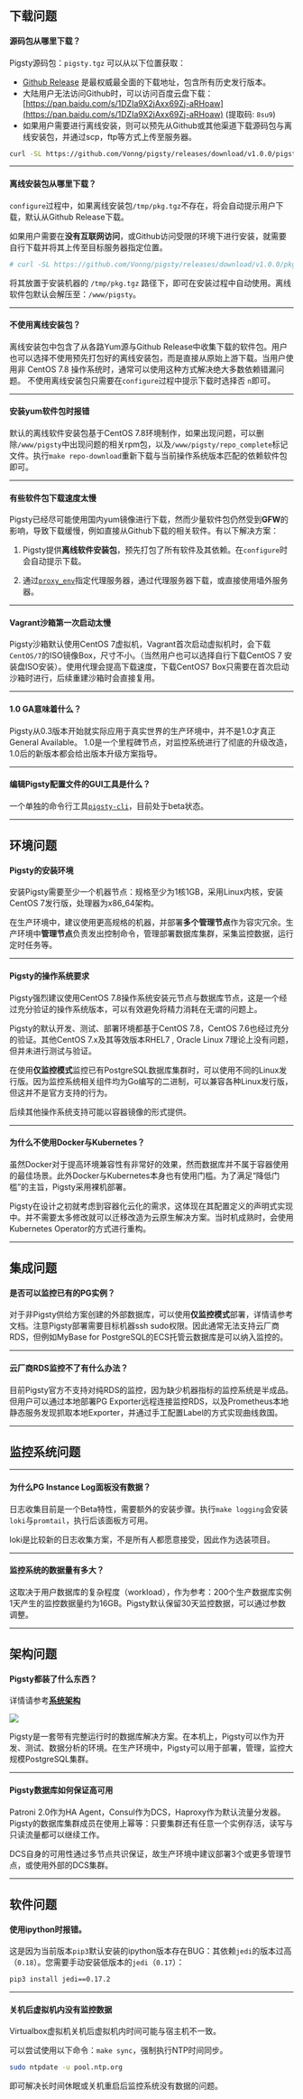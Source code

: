 ## 下载问题

#### **源码包从哪里下载？**

Pigsty源码包：`pigsty.tgz` 可以从以下位置获取：

* [Github Release](https://github.com/Vonng/pigsty/releases) 是最权威最全面的下载地址，包含所有历史发行版本。
* 大陆用户无法访问Github时，可以访问百度云盘下载：[https://pan.baidu.com/s/1DZIa9X2jAxx69Zj-aRHoaw](https://pan.baidu.com/s/1DZIa9X2jAxx69Zj-aRHoaw) (提取码: `8su9`)
* 如果用户需要进行离线安装，则可以预先从Github或其他渠道下载源码包与离线安装包，并通过scp，ftp等方式上传至服务器。

```bash
curl -SL https://github.com/Vonng/pigsty/releases/download/v1.0.0/pigsty.tgz -o ~/pigsty.tgz
```

-----------

#### 离线安装包从哪里下载？

`configure`过程中，如果离线安装包`/tmp/pkg.tgz`不存在，将会自动提示用户下载，默认从Github Release下载。

如果用户需要在**没有互联网访问**，或Github访问受限的环境下进行安装，就需要自行下载并将其上传至目标服务器指定位置。

```bash  
# curl -SL https://github.com/Vonng/pigsty/releases/download/v1.0.0/pkg.tgz    -o /tmp/pkg.tgz
```

将其放置于安装机器的 `/tmp/pkg.tgz` 路径下，即可在安装过程中自动使用。离线软件包默认会解压至：`/www/pigsty`。


-----------

#### 不使用离线安装包？

离线安装包中包含了从各路Yum源与Github Release中收集下载的软件包。用户也可以选择不使用预先打包好的离线安装包，而是直接从原始上游下载。当用户使用非 CentOS 7.8 操作系统时，通常可以使用这种方式解决绝大多数依赖错漏问题。
不使用离线安装包只需要在`configure`过程中提示下载时选择否 `n`即可。

-----------

#### 安装yum软件包时报错

默认的离线软件安装包基于CentOS 7.8环境制作，如果出现问题，可以删除`/www/pigsty`中出现问题的相关rpm包，以及`/www/pigsty/repo_complete`标记文件。执行`make repo-download`重新下载与当前操作系统版本匹配的依赖软件包即可。

-------------

#### **有些软件包下载速度太慢**

Pigsty已经尽可能使用国内yum镜像进行下载，然而少量软件包仍然受到**GFW**的影响，导致下载缓慢，例如直接从Github下载的相关软件。有以下解决方案：

1. Pigsty提供**离线软件安装包**，预先打包了所有软件及其依赖。在`configure`时会自动提示下载。

2. 通过[`proxy_env`](v-connect#proxy_env)指定代理服务器，通过代理服务器下载，或直接使用墙外服务器。


-----------

#### **Vagrant沙箱第一次启动太慢**

Pigsty沙箱默认使用CentOS 7虚拟机，Vagrant首次启动虚拟机时，会下载`CentOS/7`的ISO镜像Box，尺寸不小。（当然用户也可以选择自行下载CentOS 7 安装盘ISO安装）。使用代理会提高下载速度，下载CentOS7 Box只需要在首次启动沙箱时进行，后续重建沙箱时会直接复用。


-----------
#### 1.0 GA意味着什么？

Pigsty从0.3版本开始就实际应用于真实世界的生产环境中，并不是1.0才真正General Available。
1.0是一个里程碑节点，对监控系统进行了彻底的升级改造，1.0后的新版本都会给出版本升级方案指导。


-----------

#### **编辑Pigsty配置文件的GUI工具是什么？**

一个单独的命令行工具[`pigsty-cli`](https://github.com/Vonng/pigsty-cli)，目前处于beta状态。


-----------







## 环境问题


#### **Pigsty的安装环境**

安装Pigsty需要至少一个机器节点：规格至少为1核1GB，采用Linux内核，安装CentOS 7发行版，处理器为x86_64架构。

在生产环境中，建议使用更高规格的机器，并部署**多个管理节点**作为容灾冗余。生产环境中**管理节点**负责发出控制命令，管理部署数据库集群，采集监控数据，运行定时任务等。

-----------


#### **Pigsty的操作系统要求**

Pigsty强烈建议使用CentOS 7.8操作系统安装元节点与数据库节点，这是一个经过充分验证的操作系统版本，可以有效避免将精力消耗在无谓的问题上。

Pigsty的默认开发、测试、部署环境都基于CentOS 7.8，CentOS 7.6也经过充分的验证。其他CentOS 7.x及其等效版本RHEL7 , Oracle Linux 7理论上没有问题，但并未进行测试与验证。

在使用**仅监控模式**监控已有PostgreSQL数据库集群时，可以使用不同的Linux发行版。因为监控系统相关组件均为Go编写的二进制，可以兼容各种Linux发行版，但这并不是官方支持的行为。

后续其他操作系统支持可能以容器镜像的形式提供。


-----------

#### 为什么不使用Docker与Kubernetes？

虽然Docker对于提高环境兼容性有非常好的效果，然而数据库并不属于容器使用的最佳场景。此外Docker与Kubernetes本身也有使用门槛。为了满足“降低门槛”的主旨，Pigsty采用裸机部署。

Pigsty在设计之初就考虑到容器化云化的需求，这体现在其配置定义的声明式实现中。并不需要太多修改就可以迁移改造为云原生解决方案。当时机成熟时，会使用Kubernetes Operator的方式进行重构。


-----------







## 集成问题


#### **是否可以监控已有的PG实例？**

对于非Pigsty供给方案创建的外部数据库，可以使用**仅监控模式**部署，详情请参考文档。注意Pigsty部署需要目标机器ssh sudo权限。因此通常无法支持云厂商RDS，但例如MyBase for PostgreSQL的ECS托管云数据库是可以纳入监控的。

-----------

#### **云厂商RDS监控不了有什么办法？**

目前Pigsty官方不支持对纯RDS的监控，因为缺少机器指标的监控系统是半成品。但用户可以通过本地部署PG Exporter远程连接监控RDS，以及Prometheus本地静态服务发现抓取本地Exporter，并通过手工配置Label的方式实现曲线救国。

-----------

## 监控系统问题

-----------

#### **为什么PG Instance Log面板没有数据？**

日志收集目前是一个Beta特性，需要额外的安装步骤。执行`make logging`会安装`loki`与`promtail`，执行后该面板方可用。

loki是比较新的日志收集方案，不是所有人都愿意接受，因此作为选装项目。

-----------

#### **监控系统的数据量有多大？**

这取决于用户数据库的复杂程度（workload），作为参考：200个生产数据库实例1天产生的监控数据量约为16GB。Pigsty默认保留30天监控数据，可以通过参数调整。

-----------




## 架构问题

#### Pigsty都装了什么东西？

详情请参考[**系统架构**](c-arch.md)

![](../_media/infra.svg)

Pigsty是一套带有完整运行时的数据库解决方案。在本机上，Pigsty可以作为开发、测试、数据分析的环境。在生产环境中，Pigsty可以用于部署，管理，监控大规模PostgreSQL集群。

-----------


#### **Pigsty数据库如何保证高可用**

Patroni 2.0作为HA Agent，Consul作为DCS，Haproxy作为默认流量分发器。Pigsty的数据库集群成员在使用上幂等：只要集群还有任意一个实例存活，读写与只读流量都可以继续工作。

DCS自身的可用性通过多节点共识保证，故生产环境中建议部署3个或更多管理节点，或使用外部的DCS集群。

-----------





## 软件问题


#### 使用**ipython**时报错。

这是因为当前版本`pip3`默认安装的ipython版本存在BUG：其依赖`jedi`的版本过高（`0.18`）。您需要手动安装低版本的`jedi`（`0.17`）：

```bash
pip3 install jedi==0.17.2
```

-----------

#### 关机后虚拟机内没有监控数据

Virtualbox虚拟机关机后虚拟机内时间可能与宿主机不一致。

可以尝试使用以下命令：`make sync`，强制执行NTP时间同步。

```bash
sudo ntpdate -u pool.ntp.org
```

即可解决长时间休眠或关机重启后监控系统没有数据的问题。
